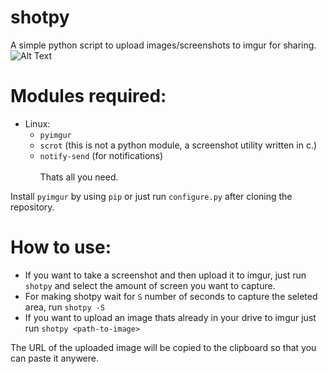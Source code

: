 # shotpy
A simple python script to upload images/screenshots to imgur for sharing.
<br>
![Alt Text](https://github.com/AyushBhat/shotpy/raw/master/demo.gif)

# Modules required:
* Linux:
    * `pyimgur` 
    * `scrot` (this is not a python module, a screenshot utility written in c.)
    * `notify-send` (for notifications) <br> <br>
Thats all you need.

Install `pyimgur` by using `pip` or just run `configure.py` after cloning the repository.

# How to use:
* If you want to take a screenshot and then upload it to imgur, just run `shotpy` and select the amount of screen you want to capture.
* For making shotpy wait for `S` number of seconds to capture the seleted area, run `shotpy -S`
* If you want to upload an image thats already in your drive to imgur just run `shotpy <path-to-image>`

The URL of the uploaded image will be copied to the clipboard so that you can paste it anywere.
